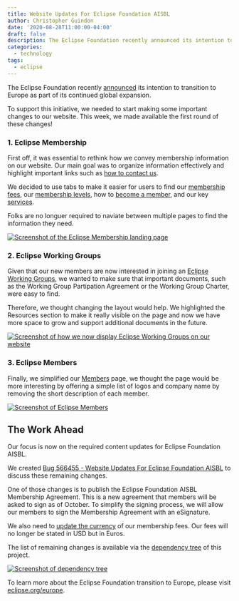 ```yaml
---
title: Website Updates For Eclipse Foundation AISBL
author: Christopher Guindon
date: '2020-08-28T11:00:00-04:00'
draft: false
description: The Eclipse Foundation recently announced its intention to transition to Europe as part of its continued global expansion. To support this initiative, we needed to start making some important changes to our website. This week, we made available the first round of these changes!
categories:
  - technology
tags:
  - eclipse
---
```


The Eclipse Foundation recently [announced](https://newsroom.eclipse.org/news/announcements/open-source-software-leader-eclipse-foundation-announces-transition-europe-part) its intention to transition to Europe as part of its continued global expansion. 

To support this initiative, we needed to start making some important changes to our website. This week, we made available the first round of these changes!

### 1. Eclipse Membership

First off, it was essential to rethink how we convey membership information on our website. Our main goal was to organize information effectively and highlight important links such as [how to contact us](https://accounts.eclipse.org/contact/membership). 

We decided to use tabs to make it easier for users to find our [membership fees](https://www.eclipse.org/membership/#tab-fees), our [membership levels](https://www.eclipse.org/membership/#tab-levels), how to [become a member](https://www.eclipse.org/membership/#tab-membership), and our key [services](https://www.eclipse.org/membership/#tab-benefits). 

Folks are no longuer required to naviate between multiple pages to find the information they need.

[![Screenshot of the Eclipse Membership landing page](/uploads/eclipse-membership-landing-page.jpg "Screenshot of the Eclipse Membership landing page")](https://www.eclipse.org/membership/)

### 2. Eclipse Working Groups

Given that our new members are now interested in joining an [Eclipse Working Groups](https://www.eclipse.org/org/workinggroups/explore.php), we wanted to make sure that important documents, such as the Working Group Partipation Agreement or the Working Group Charter, were easy to find. 

Therefore, we thought changing the layout would help. We highlighted the Resources section to make it really visible on the page and now we have more space to grow and support additional documents in the future.

[![Screenshot of how we now display Eclipse Working Groups on our website](/uploads/eclipse-working-groups-list.jpg "Screenshot of how we now display Eclipse Working Groups on our website")](https://www.eclipse.org/org/workinggroups/explore.php)

### 3. Eclipse Members

Finally, we simplified our [Members](https://www.eclipse.org/membership/exploreMembership.php) page, we thought the page would be more interesting by offering a simple list of logos and company name by removing the short description of each member.

[![Screenshot of Eclipse Members](/uploads/eclipse-members-list.jpg "Screenshot of Eclipse Members")](https://www.eclipse.org/membership/exploreMembership.php)

## The Work Ahead

Our focus is now on the required content updates for Eclipse Foundation AISBL.

We created [Bug 566455 - Website Updates For Eclipse Foundation AISBL](https://bugs.eclipse.org/bugs/show_bug.cgi?id=566455) to discuss these remaining changes.

One of those changes is to publish the Eclipse Foundation AISBL Membership Agreement. This is a new agreement that members will be asked to sign as of October. To simplify the signing process, we will allow our members to sign the Membership Agreement with an eSignature.

We also need to [update the currency](https://bugs.eclipse.org/bugs/show_bug.cgi?id=566456) of our membership fees. Our fees will no longer be stated in USD but in Euros. 

The list of remaining changes is available via the [dependency tree](https://bugs.eclipse.org/bugs/showdependencytree.cgi?id=566455) of this project.

[![Screenshot of dependency tree](/uploads/eclipse-membership-bug-list.jpg "Screenshot of dependency tree")](https://bugs.eclipse.org/bugs/showdependencytree.cgi?id=566455)


To learn more about the Eclipse Foundation transition to Europe, please visit [eclipse.org/europe](https://www.eclipse.org/europe).
